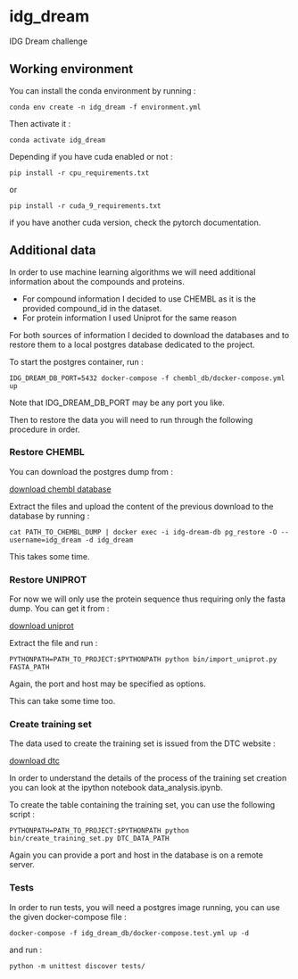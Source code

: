 # idg_dream
IDG Dream challenge

## Working environment

You can install the conda environment by running :

`conda env create -n idg_dream -f environment.yml`

Then activate it :

`conda activate idg_dream`

Depending if you have cuda enabled or not :

`pip install -r cpu_requirements.txt`

or

`pip install -r cuda_9_requirements.txt`

if you have another cuda version, check the pytorch documentation.


## Additional data

In order to use machine learning algorithms we will need additional information about the compounds 
and proteins.
* For compound information I decided to use CHEMBL as it is the provided compound_id in the dataset.
* For protein information I used Uniprot for the same reason

For both sources of information I decided to download the databases and to restore them to a local postgres 
database dedicated to the project.

To start the postgres container, run :

`IDG_DREAM_DB_PORT=5432 docker-compose -f chembl_db/docker-compose.yml up `

Note that IDG_DREAM_DB_PORT may be any port you like. 

Then to restore the data you will need to run through the following procedure in order.

### Restore CHEMBL


You can download the postgres dump from :

[download chembl database](ftp://ftp.ebi.ac.uk/pub/databases/chembl/ChEMBLdb/latest/)


Extract the files and upload the content of the previous download to the database by running :

`cat PATH_TO_CHEMBL_DUMP | docker exec -i idg-dream-db pg_restore -O --username=idg_dream -d idg_dream`

This takes some time. 
 
 
### Restore UNIPROT

For now we will only use the protein sequence thus requiring only the fasta dump. You can 
get it from :

[download uniprot](https://www.uniprot.org/downloads)

Extract the file and run :

`PYTHONPATH=PATH_TO_PROJECT:$PYTHONPATH python bin/import_uniprot.py FASTA_PATH`

Again, the port and host may be specified as options.

This can take some time too.

### Create training set

The data used to create the training set is issued from the DTC website :

[download dtc](https://drugtargetcommons.fimm.fi/static/Excell_files/DTC_data.csv)

In order to understand the details of the process of the training set creation you can look at the
ipython notebook data_analysis.ipynb.

To create the table containing the training set, you can use the following script :

`PYTHONPATH=PATH_TO_PROJECT:$PYTHONPATH python bin/create_training_set.py DTC_DATA_PATH`

Again you can provide a port and host in the database is on a remote server.

### Tests

In order to run tests, you will need a postgres image running, you can use the given
docker-compose file :

`docker-compose -f idg_dream_db/docker-compose.test.yml up -d`

and run :

`python -m unittest discover tests/`